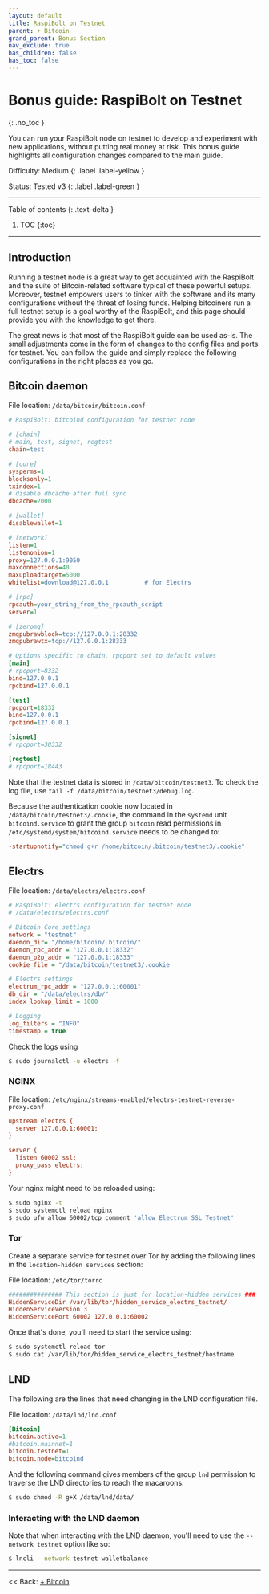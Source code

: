 ```yaml
---
layout: default
title: RaspiBolt on Testnet
parent: + Bitcoin
grand_parent: Bonus Section
nav_exclude: true
has_children: false
has_toc: false
---
```


# Bonus guide: RaspiBolt on Testnet
{: .no_toc }

You can run your RaspiBolt node on testnet to develop and experiment with new applications, without putting real money at risk. This bonus guide highlights all configuration changes compared to the main guide.

Difficulty: Medium
{: .label .label-yellow }

Status: Tested v3
{: .label .label-green }

---

Table of contents
{: .text-delta }

1. TOC
{:toc}

---

## Introduction
Running a testnet node is a great way to get acquainted with the RaspiBolt and the suite of Bitcoin-related software typical of these powerful setups. Moreover, testnet empowers users to tinker with the software and its many configurations without the threat of losing funds. Helping bitcoiners run a full testnet setup is a goal worthy of the RaspiBolt, and this page should provide you with the knowledge to get there.

The great news is that most of the RaspiBolt guide can be used as-is. The small adjustments come in the form of changes to the config files and ports for testnet. You can follow the guide and simply replace the following configurations in the right places as you go.

## Bitcoin daemon
File location: `/data/bitcoin/bitcoin.conf`
```ini
# RaspiBolt: bitcoind configuration for testnet node

# [chain]
# main, test, signet, regtest
chain=test

# [core]
sysperms=1
blocksonly=1
txindex=1
# disable dbcache after full sync
dbcache=2000

# [wallet]
disablewallet=1

# [network]
listen=1
listenonion=1
proxy=127.0.0.1:9050
maxconnections=40
maxuploadtarget=5000
whitelist=download@127.0.0.1          # for Electrs

# [rpc]
rpcauth=your_string_from_the_rpcauth_script
server=1

# [zeromq]
zmqpubrawblock=tcp://127.0.0.1:28332
zmqpubrawtx=tcp://127.0.0.1:28333

# Options specific to chain, rpcport set to default values
[main]
# rpcport=8332
bind=127.0.0.1
rpcbind=127.0.0.1

[test]
rpcport=18332
bind=127.0.0.1
rpcbind=127.0.0.1

[signet]
# rpcport=38332

[regtest]
# rpcport=18443
```

Note that the testnet data is stored in `/data/bitcoin/testnet3`. To check the log file, use `tail -f /data/bitcoin/testnet3/debug.log`.

Because the authentication cookie now located in `/data/bitcoin/testnet3/.cookie`, the command in the `systemd` unit `bitcoind.service` to grant the group `bitcoin` read permissions in `/etc/systemd/system/bitcoind.service` needs to be changed to:
```ini
-startupnotify="chmod g+r /home/bitcoin/.bitcoin/testnet3/.cookie"
```

## Electrs
File location: `/data/electrs/electrs.conf`
```ini
# RaspiBolt: electrs configuration for testnet node
# /data/electrs/electrs.conf

# Bitcoin Core settings
network = "testnet"
daemon_dir= "/home/bitcoin/.bitcoin/"
daemon_rpc_addr = "127.0.0.1:18332"
daemon_p2p_addr = "127.0.0.1:18333"
cookie_file = "/data/bitcoin/testnet3/.cookie

# Electrs settings
electrum_rpc_addr = "127.0.0.1:60001"
db_dir = "/data/electrs/db/"
index_lookup_limit = 1000

# Logging
log_filters = "INFO"
timestamp = true
```

Check the logs using
```sh
$ sudo journalctl -u electrs -f
```

### NGINX
File location: `/etc/nginx/streams-enabled/electrs-testnet-reverse-proxy.conf`
```ini
upstream electrs {
  server 127.0.0.1:60001;
}

server {
  listen 60002 ssl;
  proxy_pass electrs;
}
```

Your nginx might need to be reloaded using:
```sh
$ sudo nginx -t
$ sudo systemctl reload nginx
$ sudo ufw allow 60002/tcp comment 'allow Electrum SSL Testnet'
```

### Tor
Create a separate service for testnet over Tor by adding the following lines in the `location-hidden services` section:

File location: `/etc/tor/torrc`
```ini
############### This section is just for location-hidden services ###
HiddenServiceDir /var/lib/tor/hidden_service_electrs_testnet/
HiddenServiceVersion 3
HiddenServicePort 60002 127.0.0.1:60002
```

Once that's done, you'll need to start the service using:
```sh
$ sudo systemctl reload tor
$ sudo cat /var/lib/tor/hidden_service_electrs_testnet/hostname
```

## LND
The following are the lines that need changing in the LND configuration file.

File location: `/data/lnd/lnd.conf`
```ini
[Bitcoin]
bitcoin.active=1
#bitcoin.mainnet=1
bitcoin.testnet=1
bitcoin.node=bitcoind
```

And the following command gives members of the group `lnd` permission to traverse the LND directories to reach the macaroons:
```sh
$ sudo chmod -R g+X /data/lnd/data/
```

### Interacting with the LND daemon
Note that when interacting with the LND daemon, you'll need to use the `--network testnet` option like so:
```sh
$ lncli --network testnet walletbalance
```

---

<< Back: [+ Bitcoin](index.md)
